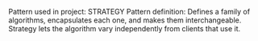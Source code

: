 Pattern used in project: STRATEGY
Pattern definition:
Defines a family of algorithms, encapsulates each one, and makes them interchangeable.
Strategy lets the algorithm vary independently from clients that use it.